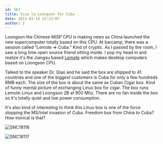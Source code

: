 ```yaml
---
id: 567
title: Viva la Loongson for Cuba
date: 2011-03-14 23:23:07
author: 2
---
```


Loongson the Chinese MISP CPU is making news as China launched the new supercomputer totally based on this CPU. At barcamp, there was a session called "Lemote => Cuba." Kind of cryptic. As I passed by the room, I saw a long time open source friend sitting inside. I pop my head in and realize it's the Jiangsu based [Lemote](http://www.lemote.com/en/) which makes desktop computers based on Loongson CPU.

Talked to the speaker Dr. Qiao and he said the box are shipped to 41 countries and one of the biggest customers is Cuba for only a few hundreds RMB each. The size of the box is about the same as Cuban Cigar box. Kind of funny mental picture of exchanging Linux box for cigar. The box runs Lemote-Linux and Loongson 2B at 900 Mhz. There are no fan inside the box so it's totally quiet and low power consumption.

It's also kind of interesting to think this Linux box is one of the force stopping the MS/Intel invasion of Cuba. Freedom box from China to Cuba? How ironical is that?

![SNC18116](http://139.162.84.35/wp-content/uploads/2011/03/SNC18116.jpg "SNC18116.JPG")

![SNC18117](http://139.162.84.35/wp-content/uploads/2011/03/SNC18117.jpg "SNC18117.JPG")